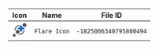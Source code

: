 | Icon | Name | File ID |
| ---  | ---  | ---     |
| ![](Flare%20Icon.png) | `Flare Icon` | `-1825006340795800494` |
